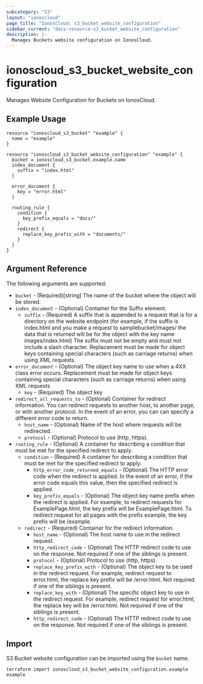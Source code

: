 ```yaml
---
subcategory: "S3"
layout: "ionoscloud"
page_title: "IonosCloud: s3_bucket_website_configuration"
sidebar_current: "docs-resource-s3_bucket_website_configuration"
description: |-
  Manages Buckets website configuration on IonosCloud.
---
```


# ionoscloud_s3_bucket_website_configuration

Manages Website Configuration for Buckets on IonosCloud.

## Example Usage

```hcl
resource "ionoscloud_s3_bucket" "example" {
  name = "example"
}

resource "ionoscloud_s3_bucket_website_configuration" "example" {
  bucket = ionoscloud_s3_bucket.example.name
  index_document {
    suffix = "index.html"
  }

  error_document {
    key = "error.html"
  }

  routing_rule {
    condition {
      key_prefix_equals = "docs/"
    }
    redirect {
      replace_key_prefix_with = "documents/"
    }
  }
}
```

## Argument Reference

The following arguments are supported:

- `bucket` - (Required)[string] The name of the bucket where the object will be stored.
- `index_document` - (Optional) Container for the Suffix element.
  - `suffix` - (Required) A suffix that is appended to a request that is for a directory on the website endpoint (for example, if the suffix is index.html and you make a request to samplebucket/images/ the data that is returned will be for the object with the key name images/index.html) The suffix must not be empty and must not include a slash character. Replacement must be made for object keys containing special characters (such as carriage returns) when using XML requests.
- `error_document` - (Optional) The object key name to use when a 4XX class error occurs. Replacement must be made for object keys containing special characters (such as carriage returns) when using XML requests
    - `key` - (Required) The object key
- `redirect_all_requests_to` - (Optional) Container for redirect information. You can redirect requests to another host, to another page, or with another protocol. In the event of an error, you can can specify a different error code to return.
  - `host_name` - (Optional) Name of the host where requests will be redirected.
  - `protocol` - (Optional) Protocol to use (http, https).
- `routing_rule` - (Optional) A container for describing a condition that must be met for the specified redirect to apply.
  - `condition` - (Required) A container for describing a condition that must be met for the specified redirect to apply.
    - `http_error_code_returned_equals` - (Optional) The HTTP error code when the redirect is applied. In the event of an error, if the error code equals this value, then the specified redirect is applied.
    - `key_prefix_equals` - (Optional) The object key name prefix when the redirect is applied. For example, to redirect requests for ExamplePage.html, the key prefix will be ExamplePage.html. To redirect request for all pages with the prefix example, the key prefix will be /example.
  - `redirect` - (Required) Container for the redirect information.
    - `host_name` - (Optional) The host name to use in the redirect request.
    - `http_redirect_code` - (Optional) The HTTP redirect code to use on the response. Not required if one of the siblings is present.
    - `protocol` - (Optional) Protocol to use (http, https).
    - `replace_key_prefix_with` - (Optional) The object key to be used in the redirect request. For example, redirect request to error.html, the replace key prefix will be /error.html. Not required if one of the siblings is present.
    - `replace_key_with` - (Optional) The specific object key to use in the redirect request. For example, redirect request for error.html, the replace key will be /error.html. Not required if one of the siblings is present.
    - `http_redirect_code` - (Optional) The HTTP redirect code to use on the response. Not required if one of the siblings is present.
## Import

S3 Bucket website configuration can be imported using the `bucket` name.

```shell
terraform import ionoscloud_s3_bucket_website_configuration.example example
```